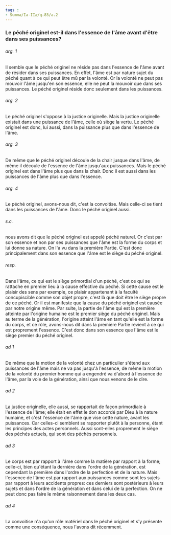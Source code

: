 ```yaml
---
tags : 
- Summa/Ia-IIæ/q.83/a.2
---
```


### Le péché originel est-il dans l'essence de l'âme avant d'être dans ses puissances?

###### arg. 1
Il semble que le péché originel ne réside pas dans l'essence de l'âme avant de résider dans ses puissances. En effet, l'âme est par nature sujet du péché quant à ce qui peut être mû par la volonté. Or la volonté ne peut pas mouvoir l'âme jusqu'en son essence, elle ne peut la mouvoir que dans ses puissances. Le péché originel réside donc seulement dans les puissances. 

###### arg. 2
Le péché originel s'oppose à la justice originelle. Mais la justice originelle existait dans une puissance de l'âme, celle où siège la vertu. Le péché originel est donc, lui aussi, dans la puissance plus que dans l'essence de l'âme. 

###### arg. 3
De même que le péché originel découle de la chair jusque dans l'âme, de même il découle de l'essence de l'âme jusqu'aux puissances. Mais le péché originel est dans l'âme plus que dans la chair. Donc il est aussi dans les puissances de l'âme plus que dans l'essence. 

###### arg. 4
Le péché originel, avons-nous dit, c'est la convoitise. Mais celle-ci se tient dans les puissances de l'âme. Donc le péché originel aussi. 

###### s.c.
nous avons dit que le péché originel est appelé péché naturel. Or c'est par son essence et non par ses puissances que l'âme est la forme du corps et lui donne sa nature. On l'a vu dans la première Partie. C'est donc principalement dans son essence que l'âme est le siège du péché originel. 

###### resp.
Dans l'âme, ce qui est le siège primordial d'un péché, c'est ce qui se rattache en premier lieu à la cause effective du péché. Si cette cause est le plaisir des sens par exemple, ce plaisir appartenant à la faculté concupiscible comme son objet propre, c'est là que doit être le siège propre de ce péché. Or il est manifeste que la cause du péché originel est causée par notre origine même. Par suite, la partie de l'âme qui est la première atteinte par l'origine humaine est le premier siège du péché originel. Mais au terme de la génération, l'origine atteint l'âme en tant qu'elle est la forme du corps, et ce rôle, avons-nous dit dans la première Partie revient à ce qui est proprement l'essence. C'est donc dans son essence que l'âme est le siège premier du péché originel. 

###### ad 1
De même que la motion de la volonté chez un particulier s'étend aux puissances de l'âme mais ne va pas jusqu'à l'essence, de même la motion de la volonté du premier homme qui a engendré va d'abord à l'essence de l'âme, par la voie de la génération, ainsi que nous venons de le dire. 

###### ad 2
La justice originelle, elle aussi, se rapportait de façon primordiale à l'essence de l'âme; elle était en effet le don accordé par Dieu à la nature humaine, et c'est l'essence de l'âme que vise cette nature, avant les puissances. Car celles-ci semblent se rapporter plutôt à la personne, étant les principes des actes personnels. Aussi sont-elles proprement le siège des péchés actuels, qui sont des péchés personnels. 

###### ad 3
Le corps est par rapport à l'âme comme la matière par rapport à la forme; celle-ci, bien qu'étant la dernière dans l'ordre de la génération, est cependant la première dans l'ordre de la perfection et de la nature. Mais l'essence de l'âme est par rapport aux puissances comme sont les sujets par rapport à leurs accidents propres: ces derniers sont postérieurs à leurs sujets et dans l'ordre de la génération et dans celui de la perfection. On ne peut donc pas faire le même raisonnement dans les deux cas. 

###### ad 4
La convoitise n'a qu'un rôle matériel dans le péché originel et s'y présente comme une conséquence, nous l'avons dit récemment. 


